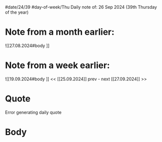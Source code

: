 
#date/24/39
#day-of-week/Thu
Daily note of: 26 Sep 2024 (39th Thursday of the year)

# Note from a month earlier:
![[27.08.2024#body ]]

# Note from a week earlier:
![[19.09.2024#body ]]
 << [[25.09.2024]] prev - next [[27.09.2024]] >>
# Quote

Error generating daily quote
# Body

